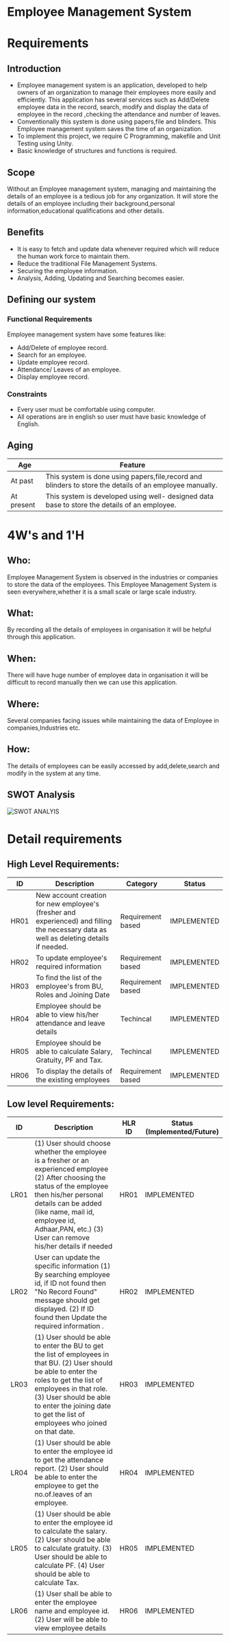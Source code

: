 # Employee Management System 

# Requirements

## Introduction 
- Employee management system is an application, developed to help owners of an organization to manage their employees more easily and efficiently. This application has several services such as Add/Delete employee data in the record, search, modify and display the data of employee in the record ,checking the attendance and number of leaves.
- Conventionally this system is done using papers,file and blinders. This Employee management system saves the time of an organization.
- To implement this project, we require C Programming, makefile and Unit Testing using Unity.
- Basic knowledge of structures and functions is required.

 ## Scope
 Without an Employee management system, managing and maintaining the details of an employee is a tedious job for any organization. It will store the details of an employee including their background,personal information,educational qualifications and other details.

 ## Benefits
 - It is easy to fetch and update data whenever required which will reduce the human work force to maintain them.
 - Reduce the traditional File Management Systems.
 - Securing the employee information.
 - Analysis, Adding, Updating and Searching becomes easier.
   
 ## Defining our system
  
 ### Functional Requirements
  
  Employee management system have some features like:
  - Add/Delete of employee record.
  - Search for an employee.
  - Update employee record.
  - Attendance/ Leaves of an employee.
  - Display employee record.
  ### Constraints
  
  - Every user must be comfortable using computer.
  - All operations are in english so user must have basic knowledge of English.
 
 ## Aging 
| Age | Feature |
| ----- | ----- | 
| At past | This system is done using papers,file,record and blinders to store the details of an employee manually.   | 
| At present | This system is developed using well- designed data base to store the details of an employee.  | 

   


# 4W's and 1'H
   
## Who:
Employee Management System is observed in the industries or companies to store the data of the employees. This Employee Management System is seen everywhere,whether it is a small scale or large scale industry.
    
## What:
By recording all the details of employees in organisation it will be helpful through this application.
   
## When:
There will have huge number of employee data in organisation it will be difficult to record manually then we can use this application.
   
## Where:
Several companies facing issues while maintaining the data of Employee in companies,Industries etc.

## How:
The details of employees can be easily accessed by add,delete,search and modify in the system at any time.

## SWOT Analysis
![SWOT ANALYIS](https://github.com/GENESIS2021Q1/sdlc-team-11/blob/main/2_Architecture/swot.jpeg)

# Detail requirements
## High Level Requirements: 
| ID | Description | Category | Status | 
| ----- | ----- | ------- | ---------|
| HR01 | New account creation for new employee's (fresher and experienced) and filling the necessary data as well as deleting details if needed. | Requirement based | IMPLEMENTED | 
| HR02 | To update employee's required information | Requirement based |  IMPLEMENTED  |
| HR03 | To find the list of the employee's from BU, Roles and Joining Date | Requirement based |  IMPLEMENTED  |
| HR04 | Employee should be able to view his/her attendance and leave details | Techincal |  IMPLEMENTED  |
| HR05 | Employee should be able to calculate Salary, Gratuity, PF and Tax. | Techincal |  IMPLEMENTED  |
| HR06 | To display the details of the existing employees | Requirement based | IMPLEMENTED |

##  Low level Requirements:
 
| ID | Description | HLR ID | Status (Implemented/Future) |
| ------ | --------- | ------ | ----- |
| LR01 | (1) User should  choose whether the employee is a fresher or an experienced employee (2) After choosing the status of the employee then his/her personal details can be added (like name, mail id, employee  id, Adhaar,PAN, etc.) (3) User can remove his/her details if needed | HR01 |  IMPLEMENTED  |
| LR02 | User can update the specific information (1) By searching employee id, if ID not found then "No Record Found" message should get displayed. (2) If ID found then Update the required information . | HR02 |  IMPLEMENTED  |
| LR03 | (1) User should  be able to enter the BU to get the list of employees in that BU. (2) User should  be able to enter the roles to get the list of employees in that role. (3) User should  be able to enter the joining date to get the list of employees who joined on that date. | HR03 | IMPLEMENTED  |
| LR04 | (1) User should  be able to enter the employee id to get the attendance report. (2) User should  be able to enter the employee to get the no.of.leaves of an employee.| HR04 |  IMPLEMENTED  |
| LR05 | (1) User should  be able to enter the employee id to calculate the salary. (2) User should  be able to calculate gratuity. (3) User should  be able to calculate PF. (4) User should  be able to calculate Tax.| HR05 |  IMPLEMENTED  |
| LR06 | (1) User shall be able to enter  the employee name and employee id. (2) User will be able to view employee details  | HR06 |  IMPLEMENTED  |


